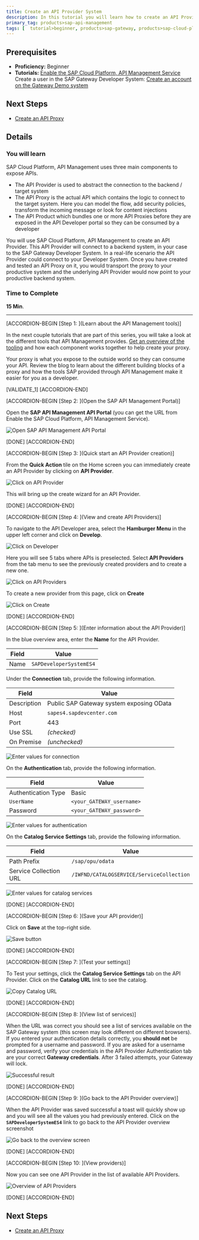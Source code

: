 ```yaml
---
title: Create an API Provider System
description: In this tutorial you will learn how to create an API Provider system. This provider system will connect to the SAP Developer System created in the previous step.
primary_tag: products>sap-api-management
tags: [  tutorial>beginner, products>sap-gateway, products>sap-cloud-platform, products>sap-api-management ]
---
```

## Prerequisites  
- **Proficiency:** Beginner
- **Tutorials:** [Enable the SAP Cloud Platform, API Management Service](https://www.sap.com/developer/tutorials/hcp-apim-enable-service.html)
Create a user in the SAP Gateway Developer System: [Create an account on the Gateway Demo system](http://www.sap.com/developer/tutorials/gateway-demo-signup.html)

## Next Steps
- [Create an API Proxy](https://www.sap.com/developer/tutorials/hcp-apim-create-api.html)


## Details
### You will learn  
SAP Cloud Platform, API Management uses three main components to expose APIs.

- The API Provider is used to abstract the connection to the backend / target system
- The API Proxy is the actual API which contains the logic to connect to the target system. Here you can model the flow, add security policies, transform the incoming message or look for content injections
- The API Product which bundles one or more API Proxies before they are exposed in the API Developer portal so they can be consumed by a developer

You will use SAP Cloud Platform, API Management to create an API Provider. This API Provider will connect to a backend system, in your case to the SAP Gateway Developer System. In a real-life scenario the API Provider could connect to your Developer System. Once you have created and tested an API Proxy on it, you would transport the proxy to your productive system and the underlying API Provider would now point to your productive backend system.  

### Time to Complete
**15 Min**.

---

[ACCORDION-BEGIN [Step 1: ](Learn about the API Management tools)]


In the next couple tutorials that are part of this series, you will take a look at the different tools that API Management provides. [Get an overview of the tooling](https://blogs.sap.com/2016/06/20/part-2-overview-of-sap-api-management-tools/) and how each component works together to help create your proxy.

Your proxy is what you expose to the outside world so they can consume your API. Review the blog to learn about the different building blocks of a proxy and how the tools SAP provided through API Management make it easier for you as a developer.

[VALIDATE_1]
[ACCORDION-END]

[ACCORDION-BEGIN [Step 2: ](Open the SAP API Management Portal)]

Open the **SAP API Management API Portal** (you can get the URL from Enable the SAP Cloud Platform, API Management Service).

![Open SAP API Management API Portal](01-access_api_portal.png)

[DONE]
[ACCORDION-END]

[ACCORDION-BEGIN [Step 3: ](Quick start an API Provider creation)]

From the **Quick Action** tile on the Home screen you can immediately create an API Provider by clicking on **API Provider**.

![Click on API Provider](02-quickstart-create.png)

This will bring up the create wizard for an API Provider.

[DONE]
[ACCORDION-END]

[ACCORDION-BEGIN [Step 4: ](View and create API Providers)]

To navigate to the API Developer area, select the **Hamburger Menu** in the upper left corner and click on **Develop**.

![Click on Developer](03-hamburger.png)

Here you will see 5 tabs where APIs is preselected. Select **API Providers** from the tab menu to see the previously created providers and to create a new one.

![Click on API Providers](03a-provider.png)

To create a new provider from this page, click on **Create**

![Click on Create](04-Create.png)


[DONE]
[ACCORDION-END]


[ACCORDION-BEGIN [Step 5: ](Enter information about the API Provider)]

In the blue overview area, enter the **Name** for the API Provider.

**Field** | **Value**
----|----
Name | `SAPDeveloperSystemES4`

Under the **Connection** tab, provide the following information.

**Field** | **Value**
----|----
Description | Public SAP Gateway system exposing OData
Host | `sapes4.sapdevcenter.com`
Port | 443
Use SSL | _(checked)_
On Premise | _(unchecked)_

 ![Enter values for connection](05-enter-values.png)

On the **Authentication** tab, provide the following information.

**Field** | **Value**
----|----
Authentication Type | Basic
`UserName` | `<your_GATEWAY_username>`
Password | `<your_GATEWAY_password>`

![Enter values for authentication](05a.png)

On the **Catalog Service Settings** tab, provide the following information.

**Field** | **Value**
----|----
Path Prefix | `/sap/opu/odata`
Service Collection URL | `/IWFND/CATALOGSERVICE/ServiceCollection`

![Enter values for catalog services](05b.png)

[DONE]
[ACCORDION-END]

[ACCORDION-BEGIN [Step 6: ](Save your API provider)]

Click on **Save** at the top-right side.

![Save button](09-Save.png)

[DONE]
[ACCORDION-END]

[ACCORDION-BEGIN [Step 7: ](Test your settings)]

To Test your settings, click the **Catalog Service Settings** tab on the API Provider. Click on the **Catalog URL** link to see the catalog.

![Copy Catalog URL](06-opt-catalogURL.png)

[DONE]
[ACCORDION-END]

[ACCORDION-BEGIN [Step 8: ](View list of services)]

When the URL was correct you should see a list of services available on the SAP Gateway system (this screen may look different on different browsers). If you entered your authentication details correctly, you **should not** be prompted for a username and password. If you are asked for a username and password, verify your credentials in the API Provider Authentication tab are your correct **Gateway credentials**. After 3 failed attempts, your Gateway will lock.

![Successful result](08-resultsInBrowser.png)

[DONE]
[ACCORDION-END]


[ACCORDION-BEGIN [Step 9: ](Go back to the API Provider overview)]

When the API Provider was saved successful a toast will quickly show up and you will see all the values you had previously entered. Click on the **`SAPDeveloperSystemES4`** link to go back to the API Provider overview screenshot

![Go back to the overview screen](10-SavedAndBack.png)

[DONE]
[ACCORDION-END]

[ACCORDION-BEGIN [Step 10: ](View providers)]

Now you can see one API Provider in the list of available API Providers.

![Overview of API Providers](11-OneProvider.png)

[DONE]
[ACCORDION-END]

## Next Steps
- [Create an API Proxy](https://www.sap.com/developer/tutorials/hcp-apim-create-api.html)

